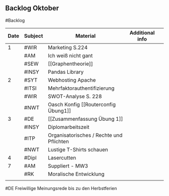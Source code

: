 ## Backlog Oktober
#Backlog

| Date | Subject | Material                                 | Additional info |     |
| ---- | ------- | ---------------------------------------- | --------------- | --- |
| 1    | #WIR    | Marketing S.224                          |                 |     |
|      | #AM     | Ich weiß nicht gant                      |                 |     |
|      | #SEW    | [[Graphentheorie]]                       |                 |     |
|      | #INSY   | Pandas Library                           |                 |     |
| 2    | #SYT    | Webhosting Apache                        |                 |     |
|      | #ITSI   | Mehrfaktorauthentifizierung              |                 |     |
|      | #WIR    | SWOT-Analyse S. 228                      |                 |     |
|      | #NWT    | Oasch Konfig [[Routerconfig Übung1]]     |                 |     |
| 3    | #DE     | [[Zusammenfassung Übung 1]]              |                 |     |
|      | #INSY   | Diplomarbeitszeit                        |                 |     |
|      | #ITP    | Organisatorisches / Rechte und Pflichten |                 |     |
|      | #NWT    | Lustige T-Shirts schauen                 |                 |     |
| 4    | #Dipl   | Lasercutten                              |                 |     |
| 7    | #AM     | Suppliert - MW3                          |                 |     |
|      | #RK     | Moralische Entwicklung                   |                 |     |
|      |         |                                          |                 |     |
#DE Freiwillige Meinungsrede bis zu den Herbstferien